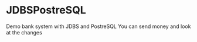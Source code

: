# JDBSPostreSQL
Demo bank system with JDBS and PostreSQL 
You can send money and look at the changes
